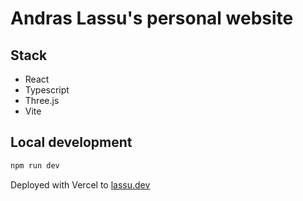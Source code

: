 # Andras Lassu's personal website

## Stack

- React
- Typescript
- Three.js
- Vite

## Local development

```bash
npm run dev
```

Deployed with Vercel to [lassu.dev](https://lassu.dev)
